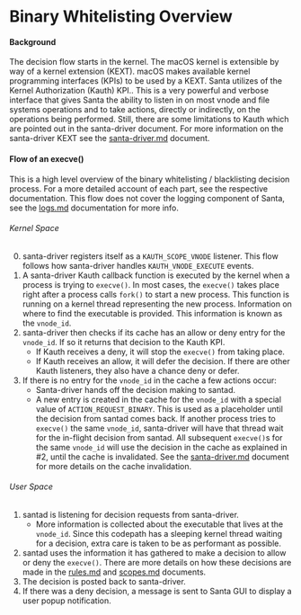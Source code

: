 # Binary Whitelisting Overview

#### Background

The decision flow starts in the kernel. The macOS kernel is extensible by way of a kernel extension (KEXT). macOS makes available kernel programming interfaces (KPIs) to be used by a KEXT. Santa utilizes of the Kernel Authorization (Kauth) KPI.. This is a very powerful and verbose interface that gives Santa the ability to listen in on most vnode and file systems operations and to take actions, directly or indirectly, on the operations being performed. Still, there are some limitations to Kauth which are pointed out in the santa-driver document. For more information on the santa-driver KEXT see the [santa-driver.md](../details/santa-driver.md) document.

#### Flow of an execve()

This is a high level overview of the binary whitelisting / blacklisting decision process. For a more detailed account of each part, see the respective documentation. This flow does not cover the logging component of Santa, see the [logs.md](../details/logs.md) documentation for more info.

###### Kernel Space

0. santa-driver registers itself as a `KAUTH_SCOPE_VNODE` listener. This flow follows how santa-driver handles `KAUTH_VNODE_EXECUTE` events.
1. A santa-driver Kauth callback function is executed by the kernel when a process is trying to `execve()`. In most cases, the `execve()` takes place right after a process calls `fork()` to start a new process. This function is running on a kernel thread representing the new process. Information on where to find the executable is provided. This information is known as the `vnode_id`.
2. santa-driver then checks if its cache has an allow or deny entry for the `vnode_id`. If so it returns that decision to the Kauth KPI. 
   * If Kauth receives a deny, it will stop the `execve()` from taking place. 
   * If Kauth receives an allow, it will defer the decision. If there are other Kauth listeners, they also have a chance deny or defer.
3. If there is no entry for the `vnode_id` in the cache a few actions occur:
   * Santa-driver hands off the decision making to santad.
   * A new entry is created in the cache for the `vnode_id` with a special value of `ACTION_REQUEST_BINARY`.  This is used as a placeholder until the decision from santad comes back. If another process tries to `execve()` the same `vnode_id`, santa-driver will have that thread wait for the in-flight decision from santad. All subsequent `execve()`s for the same `vnode_id` will use the decision in the cache as explained in #2, until the cache is invalidated. See the [santa-driver.md](../details/santa-driver.md) document for more details on the cache invalidation.

###### User Space

1. santad is listening for decision requests from santa-driver.
   * More information is collected about the executable that lives at the `vnode_id`. Since this codepath has a sleeping kernel thread waiting for a decision, extra care is taken to be as performant as possible.
2. santad uses the information it has gathered to make a decision to allow or deny the `execve()`. There are more details on how these decisions are made in the [rules.md](../details/rules.md) and [scopes.md](../details/scopes.md) documents.
3. The decision is posted back to santa-driver.
4. If there was a deny decision, a message is sent to Santa GUI to display a user popup notification.


